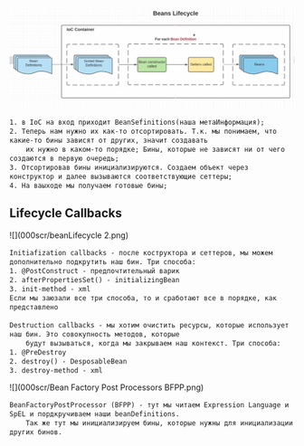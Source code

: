![](000scr/BeansLifecycle.png)

    1. в IoC на вход приходит BeanSefinitions(наша метаИнформация);
    2. Теперь нам нужно их как-то отсортировать. Т.к. мы понимаем, что какие-то бины зависят от других, значит создавать 
        их нужно в каком-то порядке; Бины, которые не зависят ни от чего создаются в первую очередь;
    3. Отсортировав бины инициализируются. Создаем объект через конструктор и далее вызываются соответствующие сеттеры;
    4. На ваыходе мы получаем готовые бины;

## Lifecycle Callbacks
![](000scr/beanLifecycle 2.png)

    Initiafization callbacks - после коструктора и сеттеров, мы можем дополнительно подкрутить наш бин. Три способа:
    1. @PostConstruct - предпочтительный варик
    2. afterPropertiesSet() - initializingBean
    3. init-method - xml
    Если мы заюзали все три способа, то и сработают все в порядке, как представлено

    Destruction callbacks - мы хотим очистить ресурсы, которые использует наш бин. Это совокупность методов, которые 
        будут вызываться, когда мы закрываем наш контекст. Три способа:
    1. @PreDestroy
    2. destroy() - DesposableBean
    3. destroy-method - xml

![](000scr/Bean Factory Post Processors BFPP.png)
    
    BeanFactoryPostProcessor (BFPP) - тут мы читаем Expression Language и SpEL и пордкручиваем наши beanDefinitions. 
        Так же тут мы инициализируем бины, которые нужны для инициализации других бинов.
    